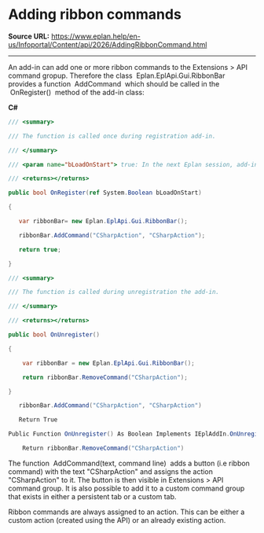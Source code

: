 # Adding ribbon commands

**Source URL:** https://www.eplan.help/en-us/Infoportal/Content/api/2026/AddingRibbonCommand.html

---

An add-in can add one or more ribbon commands to the Extensions > API command gropup. Therefore the class  Eplan.EplApi.Gui.RibbonBar  provides a function  AddCommand  which should be called in the  OnRegister()  method of the add-in class:

**C#**
```csharp
/// <summary>

/// The function is called once during registration add-in.

/// </summary>

/// <param name="bLoadOnStart"> true: In the next Eplan session, add-in will be loaded during initialization</param>

/// <returns></returns>

public bool OnRegister(ref System.Boolean bLoadOnStart)

{

   var ribbonBar= new Eplan.EplApi.Gui.RibbonBar();

   ribbonBar.AddCommand("CSharpAction", "CSharpAction");

   return true;

}

/// <summary>

/// The function is called during unregistration the add-in.

/// </summary>

/// <returns></returns>

public bool OnUnregister()

{

    var ribbonBar = new Eplan.EplApi.Gui.RibbonBar();

    return ribbonBar.RemoveCommand("CSharpAction");

}

   ribbonBar.AddCommand("CSharpAction", "CSharpAction")

   Return True

Public Function OnUnregister() As Boolean Implements IEplAddIn.OnUnregister

    Return ribbonBar.RemoveCommand("CSharpAction")
```

The function  AddCommand(text, command line)  adds a button (i.e ribbon command) with the text "CSharpAction" and assigns the action "CSharpAction" to it. The button is then visible in Extensions > API command group. It is also possible to add it to a custom command group that exists in either a persistent tab or a custom tab.

Ribbon commands are always assigned to an action. This can be either a custom action (created using the API) or an already existing action.
